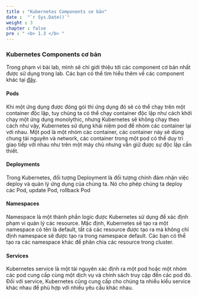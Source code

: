 ```yaml
---
title : "Kubernetes Components cơ bản"
date :  "`r Sys.Date()`" 
weight : 3 
chapter : false
pre : " <b> 1.3 </b> "
---
```

### Kubernetes Components cơ bản
Trong phạm vi bài lab, mình sẽ chỉ giới thiệu tới các component cơ bản nhất được sử dụng trong lab. Các bạn có thể tìm hiểu thêm về các component khác tại [đây](https://kubernetes.io/docs/concepts/overview/components/).
#### Pods
Khi một ứng dụng được đóng gói thì ứng dụng đó sẽ có thể chạy trên một container độc lập, tuy chúng ta có thể chạy container độc lập như cách khởi chạy một ứng dụng monolythic, nhưng Kubernetes sẽ không chạy theo cách như vậy, Kubernetes sử dụng khái niệm pod để nhóm các container lại với nhau. Một pod là một nhóm các container, các container này sẽ dùng chung tài nguyên và network, các container trong một pod có thể duy trì giao tiếp với nhau như trên một máy chủ nhưng vẫn giữ được sự độc lập cần thiết.
#### Deployments
Trong Kubernetes, đối tượng Deployment là đối tượng chính đảm nhận việc deploy và quản lý ứng dụng của chúng ta. Nó cho phép chúng ta deploy các Pod, update Pod, rollback Pod
#### Namespaces
Namespace là một thành phần logic được Kubernetes sử dụng để xác định phạm vi quản lý các resource. Mặc định, Kubernetes sẽ tạo ra một namespace có tên là default, tất cả các resource được tạo ra mà không chỉ định namespace sẽ được tạo ra trong namespace default. Các bạn có thể tạo ra các namespace khác để phân chia các resource trong cluster.
#### Services
Kubernetes service là một tài nguyên xác định ra một pod hoặc một nhóm các pod cung cấp cùng một dịch vụ và chính sách truy cập đến các pod đó. Đối với service, Kubernetes cũng cung cấp cho chúng ta nhiều kiểu service khác nhau để phù hợp với nhiều yêu cầu khác nhau.
